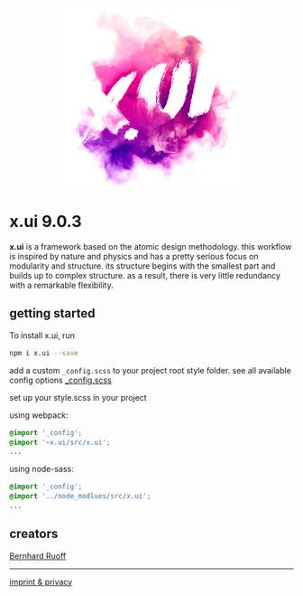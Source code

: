 <p align="center"><img src="readme.png" alt="x.ui"></p>

# x.ui 9.0.3

**x.ui** is a framework based on the atomic design methodology. this workflow is inspired by nature and physics and has a pretty serious focus on modularity and structure. its structure begins with the smallest part and builds up to complex structure. as a result, there is very little redundancy with a remarkable flexibility.

## getting started

To install x.ui, run

```sh
npm i x.ui --save
```

add a custom `_config.scss` to your project root style folder.
see all available config options [_config.scss](https://github.com/entrecode/x.ui/blob/master/src/_config.scss)

set up your style.scss in your project

using webpack:

```scss
@import '_config';
@import '~x.ui/src/x.ui';
...
```

using node-sass:

```scss
@import '_config';
@import '../node_modlues/src/x.ui';
...
```

## creators

[Bernhard Ruoff](https://github.com/bernester)

***

[imprint & privacy](https://entrecode.de/datenschutz)